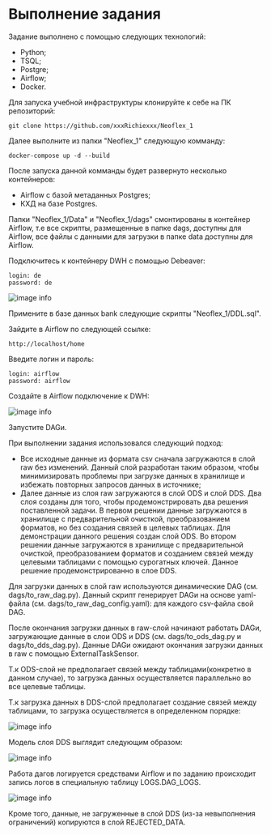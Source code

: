 # Выполнение задания

Задание выполнено с помощью следующих технологий:
* Python;
* TSQL;
* Postgre;
* Airflow;
* Docker.

Для запуска учебной инфраструктуры клонируйте к себе на ПК репозиторий:

    git clone https://github.com/xxxRichiexxx/Neoflex_1

Далее выполните из папки "Neoflex_1" следующую комманду:

    docker-compose up -d --build

После запуска данной комманды будет развернуто несколько контейнеров: 

* Airflow с базой метаданных Postgres;
* КХД на базе Postgres.

Папки "Neoflex_1/Data" и "Neoflex_1/dags" смонтированы в контейнер Airflow, т.е все скрипты, размещенные в папке dags, доступны для Airflow, все файлы с данными для загрузки в папке data доступны для Airflow.

Подключитесь к контейнеру DWH с помощью Debeaver:

    login: de
    password: de

![image info](https://github.com/xxxRichiexxx/NEOFLEX_1/blob/main/img/Debeaver.PNG)

Примените в базе данных bank следующие скрипты "Neoflex_1/DDL.sql".

Зайдите в Airflow по следующей ссылке:

    http://localhost/home

Введите логин и пароль:

    login: airflow
    password: airflow

Создайте в Airflow подключение к DWH:

![image info](https://github.com/xxxRichiexxx/NEOFLEX_1/blob/main/img/Airflow.PNG)

Запустите DAGи.

При выполнении задания использовался следующий подход:

* Все исходные данные из формата csv сначала загружаются в слой raw без изменений. Данный слой разработан таким образом, чтобы минимизировать проблемы при загрузке данных в хранилище и избежать повторных запросов данных в источнике;
* Далее данные из слоя raw загружаются в слой ODS и слой DDS. Два слоя созданы для того, чтобы продемонстрировать два решения поставленной задачи. В первом решении данные загружаются в хранилище с предварительной очисткой, преобразованием форматов, но без создания связей в целевых таблицах. Для демонстрации данного решения создан слой ODS. Во втором решении данные загружаются в хранилище с предварительной очисткой, преобразованием форматов и созданием связей между целевыми таблицами с помощью сурогатных ключей. Данное решение продемонстрированно в слое DDS.

Для загрузки данных в слой raw используются динамические DAG (см. dags/to_raw_dag.py).
Данный скрипт генерирует DAGи на основе yaml-файла (см. dags/to_raw_dag_config.yaml): для каждого csv-файла свой DAG.

После окончания загрузки данных в raw-слой начинают работать DAGи, загружающие данные в слои ODS и DDS (см. dags/to_ods_dag.py и dags/to_dds_dag.py). Данные DAGи ожидают окончания загрузки данных в raw с помощью ExternalTaskSensor.

Т.к ODS-слой не предполагает связей между таблицами(конкретно в данном случае), то загрузка данных осуществляется параллельно во все целевые таблицы. 

Т.к загрузка данных в DDS-слой предполагает создание связей между таблицами, то загрузка осуществляется в определенном порядке:

![image info](https://github.com/xxxRichiexxx/NEOFLEX_1/blob/main/img/dag.PNG)

Модель слоя DDS выглядит следующим образом:

![image info](https://github.com/xxxRichiexxx/NEOFLEX_1/blob/main/img/ERD.PNG)

Работа дагов логируется средствами Airflow и по заданию происходит запись логов в специальную таблицу LOGS.DAG_LOGS.

![image info](https://github.com/xxxRichiexxx/NEOFLEX_1/blob/main/img/Logs.PNG)

Кроме того, данные, не загруженные в слой DDS (из-за невыполнения ограничений) копируются в слой REJECTED_DATA.